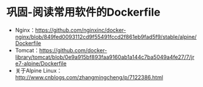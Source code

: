 # 巩固-阅读常用软件的Dockerfile

* Nginx：<https://github.com/nginxinc/docker-nginx/blob/849fed0093112cd9f55491fccd2f861eb9fad5f9/stable/alpine/Dockerfile>
* Tomcat：<https://github.com/docker-library/tomcat/blob/0e9a915bf893faa9160ab1a144c7ba5049a4fe27/7/jre7-alpine/Dockerfile>
* 关于Alpine Linux：<http://www.cnblogs.com/zhangmingcheng/p/7122386.html>


